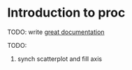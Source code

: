 # Introduction to proc

TODO: write [great documentation](http://jacobian.org/writing/great-documentation/what-to-write/)


TODO:

1) synch scatterplot and fill axis


